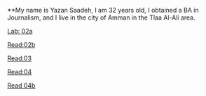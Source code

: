 **My name is Yazan Saadeh, I am 32 years old, I obtained a BA in Journalism, and I 
live in the city of Amman in the Tlaa Al-Ali area.


[Lab: 02a](https://yazan-sadeh.github.io/reading-notes/)

[Read:02b](https://yazan-sadeh.github.io/reading-note/)

[Read:03](https://yazan-sadeh.github.io/Read-03/)

[Read:04](https://yazan-sadeh.github.io/Read-4/)

[Read 04b](https://yazan-sadeh.github.io/Read-004b/)


